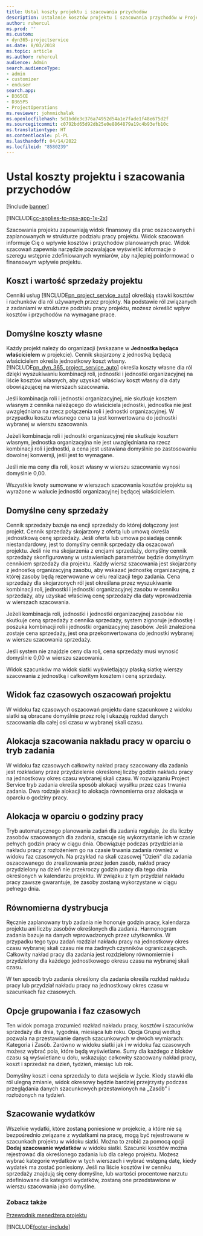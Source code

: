 ```yaml
---
title: Ustal koszty projektu i szacowania przychodów
description: Ustalanie kosztów projektu i szacowania przychodów w Project Service
author: ruhercul
ms.prod: ''
ms.custom:
- dyn365-projectservice
ms.date: 8/03/2018
ms.topic: article
ms.author: ruhercul
audience: Admin
search.audienceType:
- admin
- customizer
- enduser
search.app:
- D365CE
- D365PS
- ProjectOperations
ms.reviewer: johnmichalak
ms.openlocfilehash: 5d1bdde3c376a74952d54a1e7fade1f48e675d2f
ms.sourcegitcommit: c0792bd65d92db25e0e8864879a19c4b93efb10c
ms.translationtype: HT
ms.contentlocale: pl-PL
ms.lasthandoff: 04/14/2022
ms.locfileid: "8580239"
---
```

# <a name="determine-project-cost-and-revenue-estimates"></a>Ustal koszty projektu i szacowania przychodów 

[!include [banner](../includes/psa-now-project-operations.md)]

[!INCLUDE[cc-applies-to-psa-app-1x-2x](../includes/cc-applies-to-psa-app-1x-2x.md)]

Szacowania projektu zapewniają widok finansowy dla prac oszacowanych i zaplanowanych w strukturze podziału pracy projektu. Widok szacowań informuje Cię o wpływie kosztów i przychodów planowanych prac. Widok szacowań zapewnia narzędzie pozwalające wyświetlić informacje o szeregu wstępnie zdefiniowanych wymiarów, aby najlepiej poinformować o finansowym wpływie projektu.  
  
## <a name="cost-and-sales-value-of-the-project"></a>Koszt i wartość sprzedaży projektu  
Cenniki usług [!INCLUDE[pn_project_service_auto](../includes/pn-project-service-auto.md)] określają stawki kosztów i rachunków dla ról używanych przez projekty. Na podstawie ról związanych z zadaniami w strukturze podziału pracy projektu, możesz określić wpływ kosztów i przychodów na wymagane prace.  
  
## <a name="cost-price-defaulting"></a>Domyślne koszty własne  
Każdy projekt należy do organizacji (wskazane w **Jednostka będąca właścicielem** w projekcie). Cennik skojarzony z jednostką będącą właścicielem określa jednostkowy koszt własny. [!INCLUDE[pn_dyn_365_project_service_auto](../includes/pn-dyn-365-project-service-auto.md)] określa koszty własne dla ról dzięki wyszukiwaniu kombinacji roli, jednostki i jednostki organizacyjnej na liście kosztów własnych, aby uzyskać właściwy koszt własny dla daty obowiązującej na wierszach szacowania.  
  
Jeśli kombinacja roli i jednostki organizacyjnej, nie skutkuje kosztem własnym z cennika należącego do właściciela jednostki, jednostka nie jest uwzględniana na rzecz połączenia roli i jednostki organizacyjnej. W przypadku kosztu własnego cena ta jest konwertowana do jednostki wybranej w wierszu szacowania.  
  
Jeżeli kombinacja roli i jednostki organizacyjnej nie skutkuje kosztem własnym, jednostka organizacyjna nie jest uwzględniana na rzecz kombinacji roli i jednostki, a cena jest ustawiana domyślnie po zastosowaniu dowolnej konwersji, jeśli jest to wymagane.  
  
 Jeśli nie ma ceny dla roli, koszt własny w wierszu szacowanie wynosi domyślnie 0,00.  
  
 Wszystkie kwoty sumowane w wierszach szacowania kosztów projektu są wyrażone w walucie jednostki organizacyjnej będącej właścicielem.  
  
## <a name="sales-price-defaulting"></a>Domyślne ceny sprzedaży  
Cennik sprzedaży bazuje na encji sprzedaży do której dołączony jest projekt. Cennik sprzedaży skojarzony z ofertą lub umową określa jednostkową cenę sprzedaży. Jeśli oferta lub umowa posiadają cennik niestandardowy, jest to domyślny cennik sprzedaży dla oszacowań projektu. Jeśli nie ma skojarzenia z encjami sprzedaży, domyślny cennik sprzedaży skonfigurowany w ustawieniach parametrów będzie domyślnym cennikiem sprzedaży dla projektu. Każdy wiersz szacowania jest skojarzony z jednostką organizacyjną zasobu, aby wskazać jednostkę organizacyjną, z której zasoby będą rezerwowane w celu realizacji tego zadania. Cena sprzedaży dla skojarzonych ról jest określana przez wyszukiwanie kombinacji roli, jednostki i jednostki organizacyjnej zasobu w cenniku sprzedaży, aby uzyskać właściwą cenę sprzedaży dla daty wprowadzenia w wierszach szacowania.  
  
Jeżeli kombinacja roli, jednostki i jednostki organizacyjnej zasobów nie skutkuje ceną sprzedaży z cennika sprzedaży, system zignoruje jednostkę i poszuka kombinacji roli i jednostki organizacyjnej zasobów. Jeśli znaleziona zostaje cena sprzedaży, jest ona przekonwertowana do jednostki wybranej w wierszu szacowania sprzedaży.  
  
Jeśli system nie znajdzie ceny dla roli, cena sprzedaży musi wynosić domyślnie 0,00 w wierszu szacowania.  
  
Widok szacunków ma widok siatki wyświetlający płaską siatkę wierszy szacowania z jednostką i całkowitym kosztem i ceną sprzedaży.  
  
## <a name="time-phased-view-of-project-estimates"></a>Widok faz czasowych oszacowań projektu  
W widoku faz czasowych oszacowań projektu dane szacunkowe z widoku siatki są obracane domyślnie przez rolę i ukazują rozkład danych szacowania dla całej osi czasu w wybranej skali czasu.  
  
## <a name="effort-estimate-allocation-based-on-task-mode"></a>Alokacja szacowania nakładu pracy w oparciu o tryb zadania  
W widoku faz czasowych całkowity nakład pracy szacowany dla zadania jest rozkładany przez przydzielenie określonej liczby godzin nakładu pracy na jednostkowy okres czasu wybranej skali czasu. W rozwiązaniu Project Service tryb zadania określa sposób alokacji wysiłku przez czas trwania zadania. Dwa rodzaje alokacji to alokacja równomierna oraz alokacja w oparciu o godziny pracy. 
  
## <a name="work-hours-based-allocation"></a>Alokacja w oparciu o godziny pracy  
Tryb automatycznego planowania zadań dla zadania reguluje, że dla liczby zasobów szacowanych dla zadania, szacuje się wykorzystanie ich w czasie pełnych godzin pracy w ciągu dnia. Obowiązuje podczas przydzielania nakładu pracy z rozłożeniem go na czasie trwania zadania również w widoku faz czasowych. Na przykład na skali czasowej "Dzień" dla zadania oszacowanego do zrealizowania przez jeden zasób, nakład pracy przydzielony na dzień nie przekroczy godzin pracy dla tego dnia określonych w kalendarzu projektu. W związku z tym przydział nakładu pracy zawsze gwarantuje, że zasoby zostaną wykorzystane w ciągu pełnego dnia.  
  
## <a name="even-distribution"></a>Równomierna dystrybucja  
Ręcznie zaplanowany tryb zadania nie honoruje godzin pracy, kalendarza projektu ani liczby zasobów określonych dla zadania. Harmonogram zadania bazuje na danych wprowadzonych przez użytkownika. W przypadku tego typu zadań rozdział nakładu pracy na jednostkowy okres czasu wybranej skali czasu nie ma żadnych czynników ograniczających. Całkowity nakład pracy dla zadania jest rozdzielony równomiernie i przydzielony dla każdego jednostkowego okresu czasu na wybranej skali czasu.  
  
W ten sposób tryb zadania określony dla zadania określa rozkład nakładu pracy lub przydział nakładu pracy na jednostkowy okres czasu w szacunkach faz czasowych.  
  
## <a name="grouping-and-time-phasing-options"></a>Opcje grupowania i faz czasowych  
Ten widok pomaga zrozumieć rozkład nakładu pracy, kosztów i szacunków sprzedaży dla dnia, tygodnia, miesiąca lub roku. Opcja Grupuj według pozwala na przestawianie danych szacunkowych w dwóch wymiarach: Kategoria i Zasób. Zarówno w widoku siatki jak i w widoku faz czasowych możesz wybrać pola, które będą wyświetlane. Sumy dla każdego z bloków czasu są wyświetlane u dołu, wskazując całkowity szacowany nakład pracy, koszt i sprzedaż na dzień, tydzień, miesiąc lub rok.  
  
Domyślny koszt i cena sprzedaży to data wejścia w życie. Kiedy stawki dla ról ulegną zmianie, widok okresowy będzie bardziej przejrzysty podczas przeglądania danych szacunkowych przestawionych na „Zasób” i rozłożonych na tydzień.  
  
## <a name="expense-estimates"></a>Szacowanie wydatków  
Wszelkie wydatki, które zostaną poniesione w projekcie, a które nie są bezpośrednio związane z wydatkami na pracę, mogą być rejestrowane w szacunkach projektu w widoku siatki. Można to zrobić za pomocą opcji **Dodaj szacowanie wydatków** w widoku siatki. Szacunki kosztów można rejestrować dla określonego zadania lub dla całego projektu. Możesz wybrać kategorie wydatków w tych wierszach i wybrać wstępną datę, kiedy wydatek ma zostać poniesiony. Jeśli na liście kosztów i w cenniku sprzedaży znajdują się ceny domyślne, lub wartości procentowe narzutu zdefiniowane dla kategorii wydatków, zostaną one przedstawione w wierszu szacowania jako domyślne.  
  
### <a name="see-also"></a>Zobacz także  
 [Przewodnik menedżera projektu](../psa/project-manager-guide.md)


[!INCLUDE[footer-include](../includes/footer-banner.md)]
